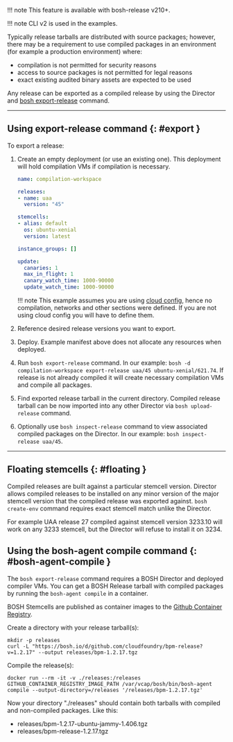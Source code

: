 !!! note
    This feature is available with bosh-release v210+.

!!! note
    CLI v2 is used in the examples.

Typically release tarballs are distributed with source packages; however, there may be a requirement to use compiled packages in an environment (for example a production environment) where:

- compilation is not permitted for security reasons
- access to source packages is not permitted for legal reasons
- exact existing audited binary assets are expected to be used

Any release can be exported as a compiled release by using the Director and [bosh export-release](cli-v2.md#export-release) command.

---
## Using export-release command {: #export }

To export a release:

1. Create an empty deployment (or use an existing one). This deployment will hold compilation VMs if compilation is necessary.

    ```yaml
    name: compilation-workspace

    releases:
    - name: uaa
      version: "45"

    stemcells:
    - alias: default
      os: ubuntu-xenial
      version: latest

    instance_groups: []

    update:
      canaries: 1
      max_in_flight: 1
      canary_watch_time: 1000-90000
      update_watch_time: 1000-90000
    ```

    !!! note
        This example assumes you are using [cloud config](cloud-config.md), hence no compilation, networks and other sections were defined. If you are not using cloud config you will have to define them.

1. Reference desired release versions you want to export.

1. Deploy. Example manifest above does not allocate any resources when deployed.

1. Run `bosh export-release` command. In our example: `bosh -d compilation-workspace export-release uaa/45 ubuntu-xenial/621.74`. If release is not already compiled it will create necessary compilation VMs and compile all packages.

1. Find exported release tarball in the current directory. Compiled release tarball can be now imported into any other Director via `bosh upload-release` command.

1. Optionally use `bosh inspect-release` command to view associated compiled packages on the Director. In our example: `bosh inspect-release uaa/45`.

---
## Floating stemcells {: #floating }

Compiled releases are built against a particular stemcell version. Director allows compiled releases to be installed on any minor version of the major stemcell version that the compiled release was exported against. `bosh create-env` command requires exact stemcell match unlike the Director.

For example UAA release 27 compiled against stemcell version 3233.10 will work on any 3233 stemcell, but the Director will refuse to install it on 3234.

## Using the bosh-agent compile command {: #bosh-agent-compile }

The `bosh export-release` command requires a BOSH Director and deployed compiler VMs.
You can get a BOSH Release tarball with compiled packages by running the `bosh-agent compile` in a container.

BOSH Stemcells are published as container images to the [Github Container Registry](https://github.com/orgs/cloudfoundry/packages?repo_name=bosh-linux-stemcell-builder).

Create a directory with your release tarball(s):

```shell
mkdir -p releases
curl -L "https://bosh.io/d/github.com/cloudfoundry/bpm-release?v=1.2.17" --output releases/bpm-1.2.17.tgz
```

Compile the release(s):

```shell
docker run --rm -it -v ./releases:/releases GITHUB_CONTAINER_REGISTRY_IMAGE_PATH /var/vcap/bosh/bin/bosh-agent compile --output-directory=/releases '/releases/bpm-1.2.17.tgz'
```

Now your directory "./releases" should contain both tarballs with compiled and non-compiled packages. Like this:

- releases/bpm-1.2.17-ubuntu-jammy-1.406.tgz
- releases/bpm-release-1.2.17.tgz
